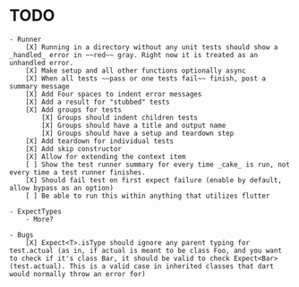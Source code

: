 # TODO
    - Runner
        [X] Running in a directory without any unit tests should show a _handled_ error in ~~red~~ gray. Right now it is treated as an unhandled error.
        [X] Make setup and all other functions optionally async
        [X] When all tests ~~pass or one tests fail~~ finish, post a summary message
        [X] Add Four spaces to indent error messages
        [X] Add a result for "stubbed" tests
        [X] Add groups for tests
            [X] Groups should indent children tests
            [X] Groups should have a title and output name
            [X] Groups should have a setup and teardown step
        [X] Add teardown for individual tests
        [X] Add skip constructor
        [X] Allow for extending the context item
        [ ] Show the test runner summary for every time _cake_ is run, not every time a test runner finishes.
        [X] Should fail test on first expect failure (enable by default, allow bypass as an option)
        [ ] Be able to run this within anything that utilizes flutter

    - ExpectTypes
        - More?
    
    - Bugs
        [X] Expect<T>.isType should ignore any parent typing for test.actual (as in, if actual is meant to be class Foo, and you want to check if it's class Bar, it should be valid to check Expect<Bar>(test.actual). This is a valid case in inherited classes that dart would normally throw an error for)